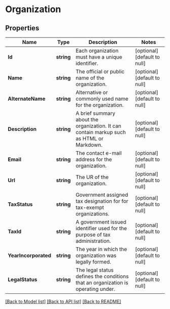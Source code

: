 # Organization

## Properties
Name | Type | Description | Notes
------------ | ------------- | ------------- | -------------
**Id** | **string** | Each organization must have a unique identifier. | [optional] [default to null]
**Name** | **string** | The official or public name of the organization. | [optional] [default to null]
**AlternateName** | **string** | Alternative or commonly used name for the organization. | [optional] [default to null]
**Description** | **string** | A brief summary about the organization. It can contain markup such as HTML or Markdown. | [optional] [default to null]
**Email** | **string** | The contact e-mail address for the organization. | [optional] [default to null]
**Url** | **string** | The UR of the organization. | [optional] [default to null]
**TaxStatus** | **string** | Government assigned tax designation for for tax-exempt organizations. | [optional] [default to null]
**TaxId** | **string** | A government issued identifier used for the purpose of tax administration. | [optional] [default to null]
**YearIncorporated** | **string** | The year in which the organization was legally formed. | [optional] [default to null]
**LegalStatus** | **string** | The legal status defines the conditions that an organization is operating under. | [optional] [default to null]

[[Back to Model list]](../README.md#documentation-for-models) [[Back to API list]](../README.md#documentation-for-api-endpoints) [[Back to README]](../README.md)


